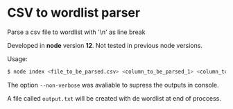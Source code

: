 # CSV to wordlist parser

Parse a csv file to wordlist with '\n' as line break

Developed in **node** version **12**. Not tested in previous node versions.

Usage:
```bash
$ node index <file_to_be_parsed.csv> <column_to_be_parsed_1> <column_to_be_parsed_2> <...> 
```

The option ```--non-verbose```  was avaliable to supress the outputs in console.

A file called ```output.txt``` will be created with de wordlist at end of proccess.